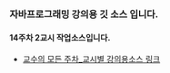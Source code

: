 ### 자바프로그래밍 강의용 깃 소스 입니다.
#### 14주차 2교시 작업소스입니다.
- [교수의 모든 주차_교시별 강의용소스 링크](https://github.com/kimilguk/java/branches/all)
